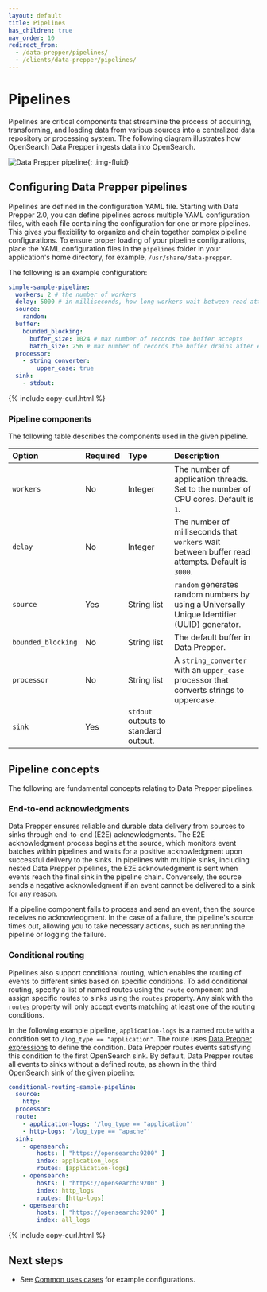 ```yaml
---
layout: default
title: Pipelines
has_children: true
nav_order: 10
redirect_from:
  - /data-prepper/pipelines/
  - /clients/data-prepper/pipelines/
---
```


# Pipelines

Pipelines are critical components that streamline the process of acquiring, transforming, and loading data from various sources into a centralized data repository or processing system. The following diagram illustrates how OpenSearch Data Prepper ingests data into OpenSearch.

<img src="{{site.url}}{{site.baseurl}}/images/data-prepper-pipeline.png" alt="Data Prepper pipeline">{: .img-fluid}

## Configuring Data Prepper pipelines

Pipelines are defined in the configuration YAML file. Starting with Data Prepper 2.0, you can define pipelines across multiple YAML configuration files, with each file containing the configuration for one or more pipelines. This gives you flexibility to organize and chain together complex pipeline configurations. To ensure proper loading of your pipeline configurations, place the YAML configuration files in the `pipelines` folder in your application's home directory, for example, `/usr/share/data-prepper`.

The following is an example configuration:

```yml
simple-sample-pipeline:
  workers: 2 # the number of workers
  delay: 5000 # in milliseconds, how long workers wait between read attempts
  source:
    random:
  buffer:
    bounded_blocking:
      buffer_size: 1024 # max number of records the buffer accepts
      batch_size: 256 # max number of records the buffer drains after each read
  processor:
    - string_converter:
        upper_case: true
  sink:
    - stdout:
```
{% include copy-curl.html %}

### Pipeline components

The following table describes the components used in the given pipeline.

Option | Required | Type        | Description
:--- | :--- |:------------| :---
`workers` | No | Integer | The number of application threads. Set to the number of CPU cores. Default is `1`. 
`delay` | No | Integer | The number of milliseconds that `workers` wait between buffer read attempts. Default is `3000`.
`source` | Yes | String list | `random` generates random numbers by using a Universally Unique Identifier (UUID) generator. 
`bounded_blocking` | No | String list | The default buffer in Data Prepper.
`processor` | No | String list | A `string_converter` with an `upper_case` processor that converts strings to uppercase.
`sink` | Yes | `stdout` outputs to standard output. 	

## Pipeline concepts

The following are fundamental concepts relating to Data Prepper pipelines.

### End-to-end acknowledgments

Data Prepper ensures reliable and durable data delivery from sources to sinks through end-to-end (E2E) acknowledgments. The E2E acknowledgment process begins at the source, which monitors event batches within pipelines and waits for a positive acknowledgment upon successful delivery to the sinks. In pipelines with multiple sinks, including nested Data Prepper pipelines, the E2E acknowledgment is sent when events reach the final sink in the pipeline chain. Conversely, the source sends a negative acknowledgment if an event cannot be delivered to a sink for any reason.

If a pipeline component fails to process and send an event, then the source receives no acknowledgment. In the case of a failure, the pipeline's source times out, allowing you to take necessary actions, such as rerunning the pipeline or logging the failure.

### Conditional routing

Pipelines also support conditional routing, which enables the routing of events to different sinks based on specific conditions. To add conditional routing, specify a list of named routes using the `route` component and assign specific routes to sinks using the `routes` property. Any sink with the `routes` property will only accept events matching at least one of the routing conditions.

In the following example pipeline, `application-logs` is a named route with a condition set to `/log_type == "application"`. The route uses [Data Prepper expressions](https://github.com/opensearch-project/data-prepper/tree/main/examples) to define the condition. Data Prepper routes events satisfying this condition to the first OpenSearch sink. By default, Data Prepper routes all events to sinks without a defined route, as shown in the third OpenSearch sink of the given pipeline:

```yml
conditional-routing-sample-pipeline:
  source:
    http:
  processor:
  route:
    - application-logs: '/log_type == "application"'
    - http-logs: '/log_type == "apache"'
  sink:
    - opensearch:
        hosts: [ "https://opensearch:9200" ]
        index: application_logs
        routes: [application-logs]
    - opensearch:
        hosts: [ "https://opensearch:9200" ]
        index: http_logs
        routes: [http-logs]
    - opensearch:
        hosts: [ "https://opensearch:9200" ]
        index: all_logs
```
{% include copy-curl.html %}

## Next steps

- See [Common uses cases]({{site.url}}{{site.baseurl}}/data-prepper/common-use-cases/common-use-cases/) for example configurations.

